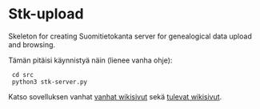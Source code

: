 # Stk-upload
Skeleton for creating Suomitietokanta server for genealogical data upload and browsing.

Tämän pitäisi käynnistyä näin (lienee vanha ohje):

     cd src
     python3 stk-server.py

Katso sovelluksen vanhat <a href="https://github.com/Taapeli/Persdemo/wiki">vanhat wikisivut</a> 
sekä <a href="https://github.com/Taapeli/stk-upload/wiki">tulevat wikisivut</a>.

